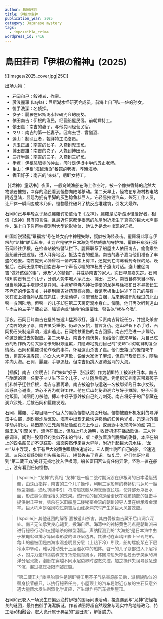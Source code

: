 ```yaml
---
author: 島田荘司
title: 伊根の龍神
publication_year: 2025
category: Japanese mystery
tags:
  - impossible_crime
wordpress_id: 7416
---
```

# 島田荘司『伊根の龍神』(2025)

![[images/2025_cover.jpg|250]]

出场人物：
- 石岡和己：叙述者，作家。
- 藤浪麗羅 (Layla)：尼斯湖水怪研究会成员，前海上自卫队一佐的孙女。
- 御手洗潔：名侦探。
- 安子：麗羅在尼斯湖水怪研究会的朋友。
- 依田南吉：伊根的渔民，经营船屋民宿。前朝鲜特工。
- 依田嘉：南吉的妻子，与他共同经营民宿。
- マリ：南吉的第一任妻子。因病去世，曾酗酒。
- 遠山：制网业者，朝鲜特工联络员。
- 児玉正雄：南吉的长子，入赘到児玉家。
- 博田吉雄：南吉的次子，入赘到博田家。
- 三好半蔵：南吉的三子，入赘到三好家。
- 手塚：伊根慈眼寺的神主，同时是伊根中学的历史老师。
- 亀山：伊根“海鼠活鱼”餐馆的老板，养殖海参。
- 香田好子：南吉的“妹妹”，朝鲜女特工。

【《龙神》童话书】夜间，一艘乌贼渔船在海上作业时，被一个像抹香鲸的庞然大物袭击摧毁，幸存的渔民看到怪物向陆地移动。第二天早上，怪物在东海村核电站附近登陆，显现为拥有手脚的灰色鲶鱼状巨人。它轻易摧毁汽车，杀死工作人员，让尸体一瞬间变成木乃伊。怪物最终破坏了核反应堆建筑，引发大爆炸。

石岡和己与年轻女子藤浪麗羅讨论童话书《龙神》。麗羅是尼斯湖水怪爱好者，相信《龙神》具有预言性，且最近在京都伊根湾的船屋附近发生了真实的巨大水声事件，海上自卫队声纳探测到大型蛇形物体，她认为是龙神出现的证据。

韩国新锐潜艇“景福宫”号在处女航中神秘失踪，疑似被海怪袭击。麗羅将此事与伊根的“龙神”联系起来，认为它是守护日本海免受核威胁的守护神。麗羅开车强行将石岡带往伊根，在检查站被特警队拦下。麗羅联系了船屋主人依田南吉，偷偷乘坐渔船避开巡逻艇，进入耳鼻地区，抵达南吉的船屋。南吉的妻子嘉为他们准备了丰盛的晚餐。南吉提到龙神曾将一辆汽车搬上房顶，还提到在海湾看到奇怪的光。晚餐后，石岡无意中听到南吉与一个声音沙哑的神秘男子遠山对话。遠山催促南吉“做好该做的事”，涉及“人的情报”，并威胁南吉的家人。次日早晨嘉失踪。石岡得知南吉有三个儿子，分别入赘本地人家児玉、博田、三好。南吉自称来自小樽，但当地神主手塚却说是静冈。手塚解释寺内神社供奉的龙神与徐福在日本寻找长生不老药的传说有关，并提到南吉对药草有兴趣。餐馆老板亀山讲述了自己的船有一次在海上被怪物从船底抓住，无法动弹，引擎冒起白烟，后来他被开船经过的北山啓一救回陆地，但啓一的儿子却在第二天离奇溺水身亡。傍晚，他们再次听到遠山与南吉的三子半蔵交谈，强调完成“使命”的重要性，警告说“就在今晚”。

深夜，石岡目睹南吉在屋外被遠山猛烈殴打。遠山斥责南吉背叛任务，并提及杀害了南吉的妻子嘉。南吉虽受重伤，仍顽强反抗，誓言复仇。遠山准备下杀手时，石岡扔石头制造声响，遠山逃走。石岡搀扶重伤的南吉回家。南吉拒绝进一步帮助，称这是他过去的报应。第二天早上，南吉不顾伤势，仍给他们送来早餐，为自己过去的所作所为给大家带来的麻烦道歉，并隐晦地提到自己的“使命”和对朝鲜的复杂情感。石岡和麗羅讨论昨晚的事件，怀疑遠山杀害了嘉。他们去亀山的餐馆吃午饭，南吉冲进餐馆，向众人大声道歉，说给大家添了麻烦，但自己热爱日本，随后冲向大海。石岡、麗羅、手塚追赶，但南吉仍跳入波涛汹涌的大海。

【插叙】南吉（金明吉）和“妹妹”好子（张淑姬）作为朝鲜特工被派往日本。南吉与酗酒的第一任妻子マリ生下三个儿子，マリ随后病逝。党组织安排南吉带着孩子们和好子迁往伊根，南吉与嘉再婚。南吉被迫参与运送一名被绑架的日本小女孩，深感良心谴责，决心不再为朝鲜工作。他在后山的秘密洞穴与好子摊牌，好子斥责他叛国，试图用刀杀他，搏斗中好子意外被自己的刀刺死。南吉将好子的尸骨藏在洞穴深处，后被石岡和麗羅发现。

石岡、麗羅、手塚目睹一个巨大的黑色怪物从海面升起。怪物被直升机发射的导弹击中头部，剧烈爆炸后沉没。海湾中出现无数快速移动的红黄色光点，迅速向外海移动并消失。鴇田家的三兄弟驾驶渔船在海上作业，返航途中发现同伴的船“第二藏王丸”引擎关闭，漂浮在海上，但船上灯火通明，收音机还在播放歌谣。三人登船调查，闻到一股奇怪的类似芥末的气味，桌上摆放着热气腾腾的晚餐，本应在船上的四名船员却不见踪影。海面突然传来巨大异响，附近升起巨大的水柱，“龙神”从中浮现，水下有巨大的黄色眼睛快速游过。三人慌忙跳回自己的船，全速逃离。三兄弟都感到剧烈头痛和恶心，短暂失去了意识。恢复后，他们惊讶地看到“第二藏王丸”完好无损地驶入伊根湾，船长富田否认有任何异常，坚称一直在船上，没有看到任何怪物。

> [!spoiler]- “龙神”的真相
> “龙神”是一艘二战时期沉没在伊根湾的日本潜艇残骸，由遠山指挥，南吉的三个儿子操作，利用三家船屋的卷扬机马达和一艘微型潜艇，通过钢缆牵引，将潜艇残骸从海底垂直拉起，使其部分浮出水面，形成类似海怪抬头的效果。该行动的目的是给潜伏在残骸顶部的狙击手提供射击平台，狙杀在米田船屋二楼秘密会晤的朝鲜领导人潜在继承者金漢率。巨大吼声是强风吹过南吉后山藏身洞穴时产生的巨大风笛效应。

> [!spoiler]- 其他谜团的解答
> 嘉被遠山杀害，其白骨被南吉藏于后山洞穴深处。南吉无法承受良心谴责，投海自尽。海湾中的神秘黄色光点是朝鲜派来进行秘密行动和支援暗杀的微型潜艇。声纳探测到的“大海蛇”是日本海中由于核电站温排水等因素形成的温跃层边界，其波动在声纳图像上呈现蛇形。亀山的船被困是由海水温差明显分层（上热下冷）所致，船的螺旋桨在下层冷水中转动，难以推动处于上层温水中的船体。啓一的儿子腿部进入下层冷水，因浮力差和温度骤变导致恐慌而溺水。韩国潜艇失踪也是由于类似的海洋分层现象，潜艇在穿越不同水层边界时姿态失控，加之操作失误导致急速下沉，超过抗压极限而被压毁。
> 
> “第二藏王丸”幽灵船事件是朝鲜特工用芥子气杀害原船员后，派相貌酷似的替身接管船只，以执行秘密任务。小屋顶上的汽车是附近存放的生石灰意外遇大量雨水发生剧烈化学反应，产生爆炸将汽车掀到屋顶。

石岡和己卷入一场发生在偏远渔村伊根的国际间谍活动，接连遇到与“龙神”海怪相关的谜团，最终由御手洗潔解谜。作者试图将超自然现象与现实中的地缘政治、特工活动相融合，宏大诡计属于典型的“島田流”，解答脱力。